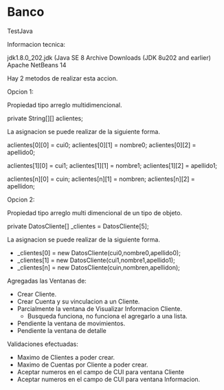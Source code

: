 # Banco
TestJava

Informacion tecnica:

jdk1.8.0_202.jdk (Java SE 8 Archive Downloads (JDK 8u202 and earlier)
Apache NetBeans 14

Hay 2 metodos de realizar esta accion.

Opcion 1:

Propiedad tipo arreglo multidimencional.

  private String[][] aclientes; 

La asignacion se puede realizar de la siguiente forma.

  aclientes[0][0] = cui0;
  aclientes[0][1] = nombre0;
  aclientes[0][2] = apellido0;
  
  aclientes[1][0] = cui1;
  aclientes[1][1] = nombre1;
  aclientes[1][2] = apellido1;
  
  aclientes[n][0] = cuin;
  aclientes[n][1] = nombren;
  aclientes[n][2] = apellidon;
  
Opcion 2:

Propiedad tipo arreglo multi dimencional de un tipo de objeto.

  private DatosCliente[] _clientes = DatosCliente[5];
  
La asignacion se puede realizar de la siguiente forma.

 * _clientes[0] = new DatosCliente(cui0,nombre0,apellido0);
 * _clientes[1] = new DatosCliente(cui1,nombre1,apellido1);
 * _clientes[n] = new DatosCliente(cuin,nombren,apellidon);
 
 Agregadas las Ventanas de:
 
 - Crear Cliente.
 - Crear Cuenta y su vinculacion a un Cliente.
 - Parcialmente la ventana de Visualizar Informacion Cliente.
    - Busqueda funciona, no funciona el agregarlo a una lista.
 - Pendiente la ventana de movimientos.
 - Pendiente la ventana de detalle
 
 Validaciones efectuadas:
 
 - Maximo de Clientes a poder crear.
 - Maximo de Cuentas por Cliente a poder crear.
 - Aceptar numeros en el campo de CUI para ventana Cliente
 - Aceptar numeros en el campo de CUI para ventana Informacion.
 
 
